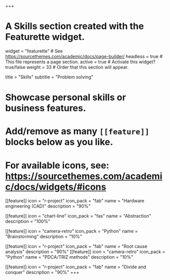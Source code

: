 +++
# A Skills section created with the Featurette widget.
widget = "featurette"  # See https://sourcethemes.com/academic/docs/page-builder/
headless = true  # This file represents a page section.
active = true  # Activate this widget? true/false
weight = 33  # Order that this section will appear.

title = "Skills"
subtitle = "Problem solving"

# Showcase personal skills or business features.
# 
# Add/remove as many `[[feature]]` blocks below as you like.
# 
# For available icons, see: https://sourcethemes.com/academic/docs/widgets/#icons

[[feature]]
  icon = "r-project"
  icon_pack = "fab"
  name = "Hardware engineering (CAD)"
  description = "90%"
  
[[feature]]
  icon = "chart-line"
  icon_pack = "fas"
  name = "Abstraction"
  description = "100%"  
  
[[feature]]
  icon = "camera-retro"
  icon_pack = "Python"
  name = "Brainstorming"
  description = "10%"
  
[[feature]]
  icon = "r-project"
  icon_pack = "fab"
  name = "Root cause analysis"
  description = "90%"
[[feature]]
  icon = "camera-retro"
  icon_pack = "Python"
  name = "PDCA/TRIZ methods"
  description = "10%"
  
[[feature]]
  icon = "r-project"
  icon_pack = "fab"
  name = "Divide and conquer"
  description = "90%"
+++

